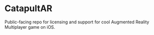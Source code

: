 # CatapultAR
Public-facing repo for licensing and support for cool Augmented Reality Multiplayer game on iOS.
